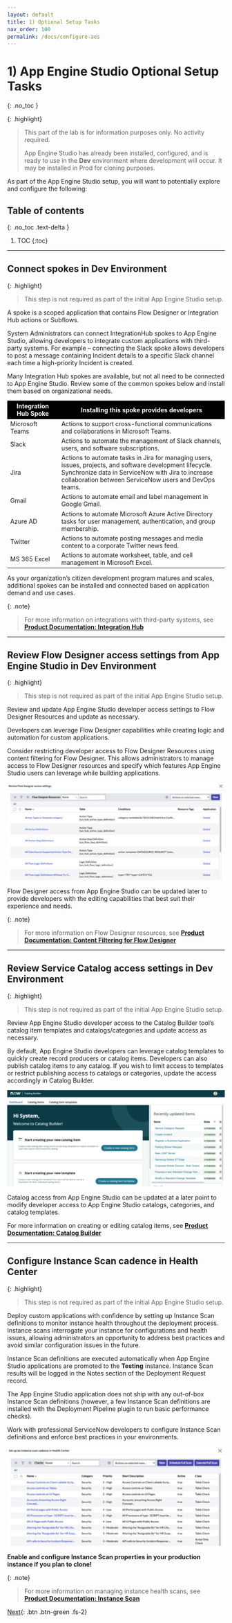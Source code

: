 ```yaml
---
layout: default
title: 1) Optional Setup Tasks
nav_order: 100
permalink: /docs/configure-aes
---
```


# 1) App Engine Studio Optional Setup Tasks
{: .no_toc }

{: .highlight}
> This part of the lab is for information purposes only. No activity required.
>
> App Engine Studio has already been installed, configured, and is ready to use in the **Dev** environment where development will occur. It may be installed in Prod for cloning purposes. 

As part of the App Engine Studio setup, you will want to potentially explore and configure the following:

## Table of contents
{: .no_toc .text-delta }

1. TOC
{:toc}

---
## Connect spokes in Dev Environment

{: .highlight}
> This step is not required as part of the initial App Engine Studio setup.

A spoke is a scoped application that contains Flow Designer or Integration Hub actions or Subflows.

System Administrators can connect IntegrationHub spokes to App Engine Studio, allowing developers to integrate custom applications with third-party systems. For example – connecting the Slack spoke allows developers to post a message containing Incident details to a specific Slack channel each time a high-priority Incident is created.

Many Integration Hub spokes are available, but not all need to be connected to App Engine Studio. Review some of the common spokes below and install them based on organizational needs.

<table>
  <thead>
    <tr>
      <th style="background: black; color: white; font-weight: bold;">Integration Hub Spoke</th>
      <th style="background: black; color: white; font-weight: bold;">Installing this spoke provides developers</th>
    </tr>
  </thead>
  <tbody>
    <tr>
      <td>Microsoft Teams</td>
      <td>Actions to support cross-functional communications and collaborations in Microsoft Teams.</td>
    </tr>
    <tr>
      <td>Slack</td>
      <td>Actions to automate the management of Slack channels, users, and software subscriptions.</td>
    </tr>
    <tr>
      <td>Jira</td>
      <td>Actions to automate tasks in Jira for managing users, issues, projects, and software development lifecycle.<br/>Synchronize data in ServiceNow with Jira to increase collaboration between ServiceNow users and DevOps teams.</td>
    </tr>
    <tr>
      <td>Gmail</td>
      <td>Actions to automate email and label management in Google Gmail.</td>
    </tr>
    <tr>
      <td>Azure AD</td>
      <td>Actions to automate Microsoft Azure Active Directory tasks for user management, authentication, and group membership.</td>
    </tr>
    <tr>
      <td>Twitter</td>
      <td>Actions to automate posting messages and media content to a corporate Twitter news feed.</td>
    </tr>
    <tr>
      <td>MS 365 Excel</td>
      <td>Actions to automate worksheet, table, and cell management in Microsoft Excel.</td>
    </tr>
  </tbody>
</table>

As your organization’s citizen development program matures and scales, additional spokes can be installed and connected based on application demand and use cases.

{: .note}
> For more information on integrations with third-party systems, see **[Product Documentation: Integration Hub](https://docs.servicenow.com/csh?topicname=integrationhub.html&version=latest)**

---
## Review Flow Designer access settings from App Engine Studio in Dev Environment

{: .highlight}
> This step is not required as part of the initial App Engine Studio setup.

Review and update App Engine Studio developer access settings to Flow Designer Resources and update as necessary.

Developers can leverage Flow Designer capabilities while creating logic and automation for custom applications.

Consider restricting developer access to Flow Designer Resources using content filtering for Flow Designer. This allows administrators to manage access to Flow Designer resources and specify which features App Engine Studio users can leverage while building applications.

![](../assets/images/2023-07-07-16-49-07.png)


Flow Designer access from App Engine Studio can be updated later to provide developers with the editing capabilities that best suit their experience and needs.

{: .note}
> For more information on Flow Designer resources, see **[Product Documentation: Content Filtering for Flow Designer](https://docs.servicenow.com/csh?topicname=content-filtering-flow-designer.html&version=latest)**

---
## Review Service Catalog access settings in Dev Environment

{: .highlight}
> This step is not required as part of the initial App Engine Studio setup.

Review App Engine Studio developer access to the Catalog Builder tool’s catalog item templates and catalogs/categories and update access as necessary.

By default, App Engine Studio developers can leverage catalog templates to quickly create record producers or catalog items. Developers can also publish catalog items to any catalog. If you wish to limit access to templates or restrict publishing access to catalogs or categories, update the access accordingly in Catalog Builder.

![](../assets/images/2023-07-07-16-53-48.png)

Catalog access from App Engine Studio can be updated at a later point to modify developer access to App Engine Studio catalogs, categories, and catalog templates.

For more information on creating or editing catalog items, see **[Product Documentation: Catalog Builder](https://docs.servicenow.com/csh?topicname=catalog-builder.html&version=latest)**

---

## Configure Instance Scan cadence in Health Center

{: .highlight}
> This step is not required as part of the initial App Engine Studio setup.

Deploy custom applications with confidence by setting up Instance Scan definitions to monitor instance health throughout the deployment process. Instance scans interrogate your instance for configurations and health issues, allowing administrators an opportunity to address best practices and avoid similar configuration issues in the future.

Instance Scan definitions are executed automatically when App Engine Studio applications are promoted to the **Testing** instance. Instance Scan results will be logged in the Notes section of the Deployment Request record.

The App Engine Studio application does not ship with any out-of-box Instance Scan definitions (however, a few Instance Scan definitions are installed with the Deployment Pipeline plugin to run basic performance checks).

Work with professional ServiceNow developers to configure Instance Scan definitions and enforce best practices in your environments.

![](../assets/images/2023-07-07-16-56-31.png)

**Enable and configure Instance Scan properties in your production instance if you plan to clone!**

{: .note}
> For more information on managing instance health scans, see **[Product Documentation: Instance Scan](https://docs.servicenow.com/csh?topicname=hs-landing-page.html&version=latest)**

[Next](/lab-aemc-utah/docs/credentials){: .btn .btn-green .fs-2}